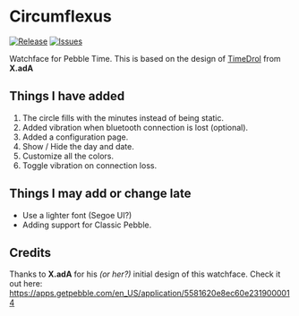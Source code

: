 # Circumflexus

[![Release](https://img.shields.io/badge/release-1.0-brightgreen.svg?style=flat-square)](https://apps.getpebble.com/applications/55cc84672033826bd2000004)
[![Issues](https://img.shields.io/github/issues/Robinhuett/Circumflexus.svg?style=flat-square)](https://github.com/Robinhuett/Circumflexus/issues)

Watchface for Pebble Time. This is based on the design of [TimeDrol](https://apps.getpebble.com/en_US/application/5581620e8ec60e2319000014) from **X.adA**

## Things I have added

1. The circle fills with the minutes instead of being static.
2. Added vibration when bluetooth connection is lost (optional).
3. Added a configuration page.
  1. Show / Hide the day and date.
  2. Customize all the colors.
  3. Toggle vibration on connection loss.

## Things I may add or change late

* Use a lighter font (Segoe UI?)
* Adding support for Classic Pebble.

## Credits

Thanks to **X.adA** for his *(or her?)* initial design of this watchface. Check it out here: https://apps.getpebble.com/en_US/application/5581620e8ec60e2319000014